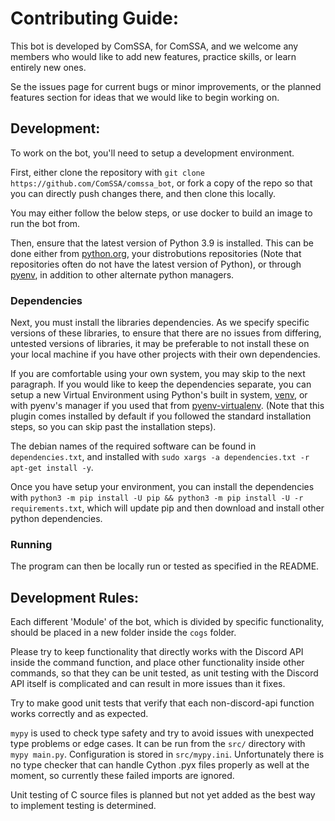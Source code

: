 # Contributing Guide:

This bot is developed by ComSSA, for ComSSA, and we welcome any members who would like to add new features, practice skills, or learn entirely new ones.

Se the issues page for current bugs or minor improvements, or the planned features section for ideas that we would like to begin working on.

## Development:

To work on the bot, you'll need to setup a development environment.

First, either clone the repository with `git clone https://github.com/ComSSA/comssa_bot`, or fork a copy of the repo so that you can directly push changes there, and then clone this locally.

You may either follow the below steps, or use docker to build an image to run the bot from.

Then, ensure that the latest version of Python 3.9 is installed. This can be done either from [python.org](https://www.python.org/downloads/), your distrobutions repositories (Note that repositories often do not have the latest version of Python), or through [pyenv](https://github.com/pyenv/pyenv), in addition to other alternate python managers.

### Dependencies

Next, you must install the libraries dependencies. As we specify specific versions of these libraries, to ensure that there are no issues from differing, untested versions of libraries, it may be preferable to not install these on your local machine if you have other projects with their own dependencies.

If you are comfortable using your own system, you may skip to the next paragraph. If you would like to keep the dependencies separate, you can setup a new Virtual Environment using Python's built in system, [venv](https://docs.python.org/3/tutorial/venv.html), or with pyenv's manager if you used that from [pyenv-virtualenv](https://github.com/pyenv/pyenv-virtualenv). (Note that this plugin comes installed by default if you followed the standard installation steps, so you can skip past the installation steps).

The debian names of the required software can be found in `dependencies.txt`, and installed with `sudo xargs -a dependencies.txt -r apt-get install -y`.

Once you have setup your environment, you can install the dependencies with `python3 -m pip install -U pip && python3 -m pip install -U -r requirements.txt`, which will update pip and then download and install other python dependencies.

### Running

The program can then be locally run or tested as specified in the README.

## Development Rules:

Each different 'Module' of the bot, which is divided by specific functionality, should be placed in a new folder inside the `cogs` folder.

Please try to keep functionality that directly works with the Discord API inside the command function, and place other functionality inside other commands, so that they can be unit tested, as unit testing with the Discord API itself is complicated and can result in more issues than it fixes.

Try to make good unit tests that verify that each non-discord-api function works correctly and as expected.

`mypy` is used to check type safety and try to avoid issues with unexpected type problems or edge cases. It can be run from the `src/` directory with `mypy main.py`. Configuration is stored in `src/mypy.ini`. Unfortunately there is no type checker that can handle Cython .pyx files properly as well at the moment, so currently these failed imports are ignored.

Unit testing of C source files is planned but not yet added as the best way to implement testing is determined.
